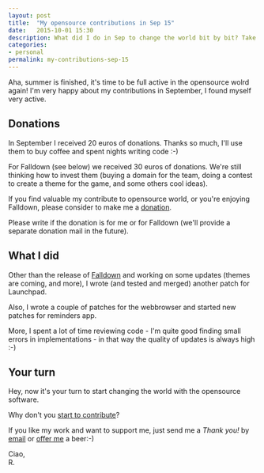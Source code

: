 ```yaml
---
layout: post
title:  "My opensource contributions in Sep 15"
date:   2015-10-01 15:30
description: What did I do in Sep to change the world bit by bit? Take a look!
categories:
- personal
permalink: my-contributions-sep-15
---
```


Aha, summer is finished, it's time to be full active in the opensource wolrd
again! I'm very happy about my contributions in September, I found myself very
active.

## Donations

In September I received 20 euros of donations. Thanks so much, I'll use them to
buy coffee and spent nights writing code :-)

For Falldown (see below) we received 30 euros of donations. We're still thinking
how to invest them (buying a domain for the team, doing a contest to create a
theme for the game, and some others cool ideas).

If you find valuable my contribute to opensource world, or you're enjoying
Falldown, please consider to make me a [donation][donation].

Please write if the donation is for me or for Falldown (we'll provide a separate
donation mail in the future).

## What I did

Other than the release of [Falldown][falldown] and working on some updates
(themes are coming, and more), I wrote (and tested and merged) another patch for
Launchpad.

Also, I wrote a couple of patches for the webbrowser and started new patches for
reminders app.

More, I spent a lot of time reviewing code - I'm quite good finding small errors
in implementations - in that way the quality of updates is always high :-)

## Your turn

Hey, now it's your turn to start changing the world with the opensource
software.

Why don't you [start to contribute][old]?

If you like my work and want to support me, just send me a *Thank you!* by
[email](mailto:riccardo@rpadovani.com) or [offer me][donation] a beer:-)

Ciao,<br/>
R.

[donation]: http://rpadovani.com/donations/
[falldown]: http://rpadovani.com/falldown-010/
[old]: http://rpadovani.com/how-to-start-to-contribute-to-ubuntu/
